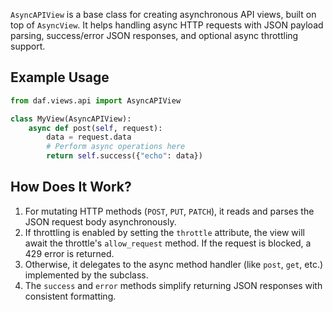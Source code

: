 `AsyncAPIView` is a base class for creating asynchronous API views, built on top of `AsyncView`. It helps handling async HTTP requests with JSON payload parsing, success/error JSON responses, and optional async throttling support.

## Example Usage

```python
from daf.views.api import AsyncAPIView

class MyView(AsyncAPIView):
    async def post(self, request):
        data = request.data
        # Perform async operations here
        return self.success({"echo": data})
```

## How Does It Work?

1. For mutating HTTP methods (`POST`, `PUT`, `PATCH`), it reads and parses the JSON request body asynchronously.
2. If throttling is enabled by setting the `throttle` attribute, the view will await the throttle's `allow_request` method. If the request is blocked, a 429 error is returned.
3. Otherwise, it delegates to the async method handler (like `post`, `get`, etc.) implemented by the subclass.
4. The `success` and `error` methods simplify returning JSON responses with consistent formatting.
